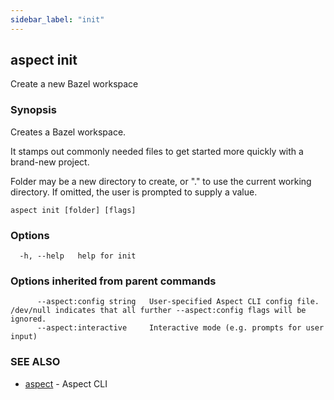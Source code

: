 ```yaml
---
sidebar_label: "init"
---
```

## aspect init

Create a new Bazel workspace

### Synopsis

Creates a Bazel workspace.

It stamps out commonly needed files to get started more quickly with a brand-new project.

Folder may be a new directory to create, or "." to use the current working directory.
If omitted, the user is prompted to supply a value.

```
aspect init [folder] [flags]
```

### Options

```
  -h, --help   help for init
```

### Options inherited from parent commands

```
      --aspect:config string   User-specified Aspect CLI config file. /dev/null indicates that all further --aspect:config flags will be ignored.
      --aspect:interactive     Interactive mode (e.g. prompts for user input)
```

### SEE ALSO

* [aspect](aspect.md)	 - Aspect CLI

